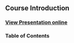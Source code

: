 ## Course Introduction
### [View Presentation online](https://rawgit.com/TelerikAcademy/Mobile-Applications-with-NativeScript/master/topics/06.%20Modules/slides/index.html)
### Table of Contents
